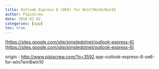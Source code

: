 ```yaml
---
title: Outlook Express 6 (OE6) for Win7/Win8/Win10
author: PipisCrew
date: 2016-02-02
categories: [app]
toc: true
---
```


[https://sites.google.com/site/simpledotnet/outlook-express-6](https://sites.google.com/site/simpledotnet/outlook-express-6)

origin - http://www.pipiscrew.com/?p=3592 app-outlook-express-6-oe6-for-win7win8win10
